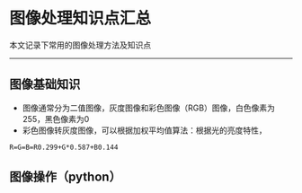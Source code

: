 # 图像处理知识点汇总
本文记录下常用的图像处理方法及知识点
***
## 图像基础知识
- 图像通常分为二值图像，灰度图像和彩色图像（RGB）图像，白色像素为255，黑色像素为0
- 彩色图像转灰度图像，可以根据加权平均值算法：根据光的亮度特性，
```language
R=G=B=R0.299+G*0.587+B0.144
```

## 图像操作（python）

